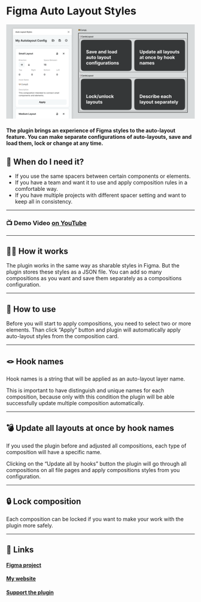 # Figma Auto Layout Styles

![Cover](cover.png)

#### The plugin brings an experience of Figma styles to the auto-layout feature. You can make separate configurations of auto-layouts, save and load them, lock or change at any time.

## 🤔 When do I need it?

- If you use the same spacers between certain components or elements.
- If you have a team and want it to use and apply composition rules in a comfortable way.
- If you have multiple projects with different spacer setting and want to keep all in consistency.

---

### 📺 Demo Video [on YouTube](https://youtu.be/vr8asHzyy30)

---

## 🧞‍♂️ How it works

The plugin works in the same way as sharable styles in Figma. But the plugin stores these styles as a JSON file.
You can add so many compositions as you want and save them separately as a compositions configuration.

---

## 🤖 How to use

Before you will start to apply compositions, you need to select two or more elements. Than click “Apply” button and plugin will automatically apply auto-layout styles from the composition card.

---

## 🪢 Hook names

Hook names is a string that will be applied as an auto-layout layer name.

This is important to have distinguish and unique names for each composition, because only with this condition the plugin will be able successfully update multiple composition automatically.

---

## 💣 Update all layouts at once by hook names

If you used the plugin before and adjusted all compositions, each type of composition will have a specific name.

Clicking on the “Update all by hooks” button the plugin will go through all compositions on all file pages and apply compositions styles from you configuration.

---

## 🔒 Lock composition

Each composition can be locked if you want to make your work with the plugin more safely.

---

## 🔗 Links

#### [Figma project](https://www.figma.com/file/MczslX4e8wjNnYTgy57RpI/Figma-Auto-Layout-Styles?node-id=0%3A1)

#### [My website](https://pavellaptev.github.io/)

#### [Support the plugin](https://www.paypal.me/pavellaptev)
